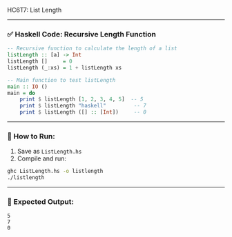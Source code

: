 HC6T7: List Length

---

### ✅ Haskell Code: Recursive Length Function

```haskell
-- Recursive function to calculate the length of a list
listLength :: [a] -> Int
listLength []     = 0
listLength (_:xs) = 1 + listLength xs

-- Main function to test listLength
main :: IO ()
main = do
    print $ listLength [1, 2, 3, 4, 5]  -- 5
    print $ listLength "haskell"         -- 7
    print $ listLength ([] :: [Int])     -- 0
```

---

### 🏃 How to Run:

1. Save as `ListLength.hs`
2. Compile and run:

```bash
ghc ListLength.hs -o listlength
./listlength
```

---

### 🧾 Expected Output:

```
5
7
0
```
